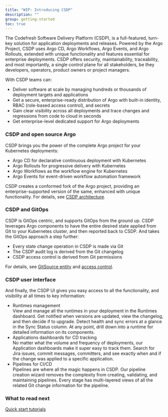 ```yaml
---
title: "WIP: Introducing CSDP"
description: ""
group: getting-started
toc: true
---
```


The Codefresh Software Delivery Platform (CSDP), is a full-featured, turn-key solution for application deployments and releases. Powered by the Argo Project, CSDP uses Argo CD, Argo Workflows, Argo Events, and Argo Rollouts, extended with unique functionality and features essential for enterprise deployments. CSDP offers security, maintainability, traceability, and most importantly, a single control plane for all stakeholders, be they developers, operators, product owners or project managers.
 
With CSDP teams can:
 
* Deliver software at scale by managing hundreds or thousands of deployment targets and applications
* Get a secure, enterprise-ready distribution of Argo with built-in identity, RBAC (role-based access control), and secrets
* Gain clear visibility across all deployments and trace changes and regressions from code to cloud in seconds
* Get enterprise-level dedicated support for Argo deployments
 
### CSDP and open source Argo
CSDP brings you the power of the complete Argo project for your Kubernetes deployments:  

* Argo CD for declarative continuous deployment with Kubernetes
* Argo Rollouts for progressive delivery with Kubernetes
* Argo Workflows as the workflow engine for Kubernetes
* Argo Events for event-driven workflow automation framework

CSDP creates a conformed fork of the Argo project, providing an enterprise-supported version of the same, enhanced with unique functionality.
For details, see [CSDP architecture](({{site.baseurl}}/docs/getting-started/architecture/)).

 
### CSDP and GitOps
CSDP is GitOps centric, and supports GitOps from the ground up. CSDP leverages Argo components to have the entire desired state applied from Git to your Kubernetes cluster, and then reported back to CSDP.  And takes the GitOps approach a step further:  

* Every state change operation in CSDP is made via Git  
* The CSDP audit log is derived from the Git changelog  
* CSDP access control is derived from Git permissions  

For details, see [GitSource entity]({{site.baseurl}}/docs/getting-started/entity-model) and [access control]({{site.baseurl}}/docs/administration/access-control).
 
### CSDP user interface
And finally, the CSDP UI gives you easy access to all the functionality, and visibility at all times to key information:  

* Runtimes management  
  View and manage all the runtimes in your deployment in the Runtimes dashboard. Get notified when versions are updated, view the changelog, and then decide if to upgrade. Detect health and sync errors at a glance in the Sync Status column. At any point, drill down into a runtime for detailed information on its components.
* Applications dashboards for CD tracking  
  No matter what the volume and frequency of deployments, our Application dashboards make it super easy to track them. Search for Jira issues, commit messages, committers, and see exactly when and if the change was applied to a specific application. 
* Pipelines for CI/CD  
  Pipelines are where all the magic happens in CSDP. Our pipeline creation wizard removes the complexity from creating, validating, and maintaining pipelines. Every stage has multi-layered views of all the related Git change information for the pipeline.  

### What to read next
[Quick start tutorials]({{site.baseurl}}/docs/getting-started/quick-start)